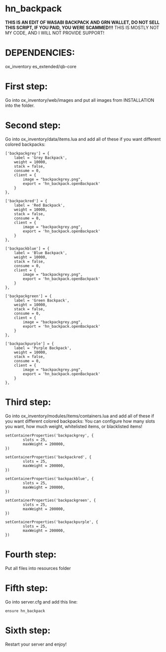 # hn_backpack

**THIS IS AN EDIT OF WASABI BACKPACK AND GRN WALLET, DO NOT SELL THIS SCRIPT, IF YOU PAID, YOU WERE SCAMMED!!!**
THIS IS MOSTLY NOT MY CODE, AND I WILL NOT PROVIDE SUPPORT!

# DEPENDENCIES:
ox_inventory
es_extended/qb-core

# First step:
Go into ox_inventory/web/images and put all images from INSTALLATION into the folder.

# Second step:
Go into ox_inventory/data/items.lua and add all of these if you want different colored backpacks:

	['backpackgrey'] = {
		label = 'Grey Backpack',
		weight = 10000,
		stack = false,
		consume = 0,
		client = {
            image = "backpackgrey.png",
			export = 'hn_backpack.openBackpack'
		}
	},
    
    ['backpackred'] = {
		label = 'Red Backpack',
		weight = 10000,
		stack = false,
		consume = 0,
		client = {
			image = "backpackgrey.png",
			export = 'hn_backpack.openBackpack'
		}
	},
    
    ['backpackblue'] = {
		label = 'Blue Backpack',
		weight = 10000,
		stack = false,
		consume = 0,
		client = {
			image = "backpackgrey.png",
			export = 'hn_backpack.openBackpack'
		}
	},
    
    ['backpackgreen'] = {
		label = 'Green Backpack',
		weight = 10000,
		stack = false,
		consume = 0,
		client = {
			image = "backpackgrey.png",
			export = 'hn_backpack.openBackpack'
		}
	},
    
    ['backpackpurple'] = {
		label = 'Purple Backpack',
		weight = 10000,
		stack = false,
		consume = 0,
		client = {
			image = "backpackgrey.png",
			export = 'hn_backpack.openBackpack'
		}
	},

# Third step:
Go into ox_inventory/modules/items/containers.lua and add all of these if you want different colored backpacks:
You can configure how many slots you want, how much weight, whitelisted items, or blacklisted items!

```
setContainerProperties('backpackgrey', {
		slots = 25,
		maxWeight = 200000,
})

setContainerProperties('backpackred', {
		slots = 25,
		maxWeight = 200000,
})

setContainerProperties('backpackblue', {
		slots = 25,
		maxWeight = 200000,
})

setContainerProperties('backpackgreen', {
		slots = 25,
		maxWeight = 200000,
})

setContainerProperties('backpackpurple', {
		slots = 25,
		maxWeight = 200000,
})
```

# Fourth step:
Put all files into resources folder

# Fifth step:
Go into server.cfg and add this line:

```
ensure hn_backpack
```

# Sixth step:
Restart your server and enjoy!

